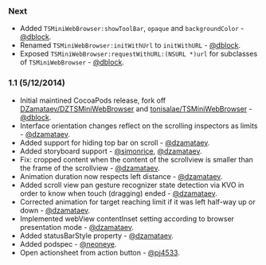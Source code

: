### Next

* Added `TSMiniWebBrowser:showToolBar`, `opaque` and `backgroundColor` - [@dblock](https://github.com/dblock).
* Renamed `TSMiniWebBrowser:initWithUrl` to `initWithURL` - [@dblock](https://github.com/dblock).
* Exposed `TSMiniWebBrowser:requestWithURL:(NSURL *)url` for subclasses of `TSMiniWebBrowser` - [@dblock](https://github.com/dblock).

### 1.1 (5/12/2014)

* Initial maintined CocoaPods release, fork off [DZamataev/DZTSMiniWebBrowser](https://github.com/DZamataev/DZTSMiniWebBrowser) and [tonisalae/TSMiniWebBrowser](https://github.com/tonisalae/TSMiniWebBrowser) - [@dblock](https://github.com/dblock).
* Interface orientation changes reflect on the scrolling inspectors as limits - [@dzamataev](https://github.com/DZamataev).
* Added support for hiding top bar on scroll - [@dzamataev](https://github.com/DZamataev).
* Added storyboard support - [@simonrice](https://github.com/simonrice), [@dzamataev](https://github.com/DZamataev).
* Fix: cropped content when the content of the scrollview is smaller than the frame of the scrollview - [@dzamataev](https://github.com/DZamataev).
* Animation duration now respects left distance - [@dzamataev](https://github.com/DZamataev).
* Added scroll view pan gesture recognizer state detection via KVO in order to know when touch (dragging) ended - [@dzamataev](https://github.com/DZamataev).
* Corrected animation for target reaching limit if it was left half-way up or down - [@dzamataev](https://github.com/DZamataev).
* Implemented webView contentInset setting according to browser presentation mode - [@dzamataev](https://github.com/DZamataev).
* Added statusBarStyle property - [@dzamataev](https://github.com/DZamataev).
* Added podspec - [@neoneye](https://github.com/neoneye).
* Open actionsheet from action button - [@pj4533](https://github.com/pj4533).
